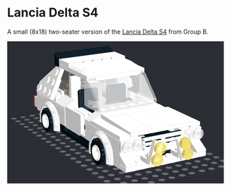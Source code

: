 # Lancia Delta S4

A small (8x18) two-seater version of the [Lancia Delta S4](https://en.wikipedia.org/wiki/Lancia_Delta_S4) from Group B.

![delta model screenshot](lancia_delta_s4.png)
